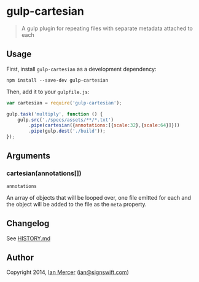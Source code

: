 # gulp-cartesian

> A gulp plugin for repeating files with separate metadata attached to each

## Usage

First, install `gulp-cartesian` as a development dependency:

```shell
npm install --save-dev gulp-cartesian
```

Then, add it to your `gulpfile.js`:

```javascript
var cartesian = require('gulp-cartesian');

gulp.task('multiply', function () {
    gulp.src('./specs/assets/**/*.txt')
        .pipe(cartesian({annotations:[{scale:32},{scale:64}]}))
        .pipe(gulp.dest('./build'));
});
```

## Arguments

### cartesian(annotations[])

`annotations`

An array of objects that will be looped over, one file emitted for each and the object
will be added to the file as the `meta` property.

## Changelog

See [HISTORY.md](https://github.com/ianmercer/gulp-cartesian/blob/master/HISTORY.md)

## Author

Copyright 2014, [Ian Mercer](http://blog.abodit.com) (ian@signswift.com)